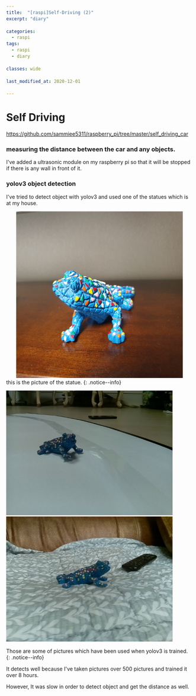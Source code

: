 ```yaml
---
title:  "[raspi]Self-Driving (2)"
excerpt: "diary"

categories:
  - raspi
tags:
  - raspi
  - diary

classes: wide

last_modified_at: 2020-12-01
 
---
```


# Self Driving

https://github.com/sammiee5311/raspberry_pi/tree/master/self_driving_car

### measuring the distance between the car and any objects.

I've added a ultrasonic module on my raspberry pi so that it will be stopped if there is any wall in front of it.

### yolov3 object detection

I've tried to detect object with yolov3 and used one of the statues which is at my house. <br>

<center><img src="/assets/images/post/raspberry_pi/self_driving/yolo/lizard.jpg" width="450" height="450"></center>
this is the picture of the statue.
{: .notice--info}


<p float="left">
  <img src="/assets/images/post/raspberry_pi/self_driving/yolo/training_01.jpg" width="450" />
  <img src="/assets/images/post/raspberry_pi/self_driving/yolo/training_03.jpg" width="450" /> 
</p>
Those are some of pictures which have been used when yolov3 is trained.
{: .notice--info}

It detects well because I've taken pictures over 500 pictures and trained it over 8 hours. <br>

However, It was slow in order to detect object and get the distance as well. <br>